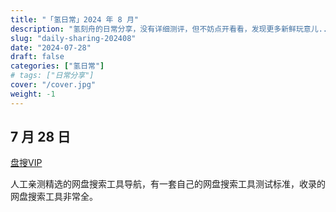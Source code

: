 ```yaml
---
title: "「氢日常」2024 年 8 月"
description: "氢刻舟的日常分享，没有详细测评，但不妨点开看看，发现更多新鲜玩意儿..."
slug: "daily-sharing-202408"
date: "2024-07-28"
draft: false
categories: ["氢日常"]
# tags: ["日常分享"]
cover: "/cover.jpg"
weight: -1
---
```


## 7 月 28 日

[盘搜VIP](https://www.pansou.vip/)

人工亲测精选的网盘搜索工具导航，有一套自己的网盘搜索工具测试标准，收录的网盘搜索工具非常全。